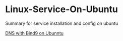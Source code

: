 # Linux-Service-On-Ubuntu
Summary for service installation and config on ubuntu

[DNS with Bind9 on Ubunntu](https://mp.weixin.qq.com/s/aUE7sIaXv9EF3z1hPqF1Jg)

